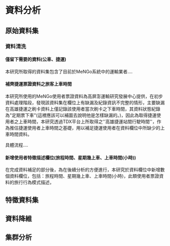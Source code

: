 # 資料分析
## 原始資料集
### 資料清洗
#### 僅留下需要的資料(公車、捷運)
本研究所取得的資料集包含了目前於MeNGo系統中的運輸業者....

#### 補齊捷運票證資料之旅客上車時間
本研究所使用的MeNGo使用者票證資料為高屏澎運輸研究發展中心提供，在初步資料處理階段，發現該資料集在欄位上有缺漏及紀錄資訊不完整的情形，主要缺漏在高雄捷運之刷卡資料上僅記錄該使用者當次刷卡之下車時間，其資料狀態紀錄為"定期票下車"(這裡應該可以補圖去說明他是怎樣缺漏的。)，因此為取得捷運使用者之上車時間，本研究透過TDX平台上所取得之''高雄捷運站間行駛時間''，作為推估捷運使用者上車時間之基礎，用以補足捷運使用者在資料欄位中所缺少的上車時間資料。

具體流程....

#### 新增使用者特徵描述欄位(旅程時間、星期幾上車、上車時間(小時))
在完成資料補足的部分後，為在後續分析的方便進行，本研究於資料欄位中新增數個資料欄位，包括：旅程時間、星期幾上車、上車時間(小時)，此類使用者票證資料的旅行行為模式描述，

## 特徵資料集
## 資料降維
## 集群分析

